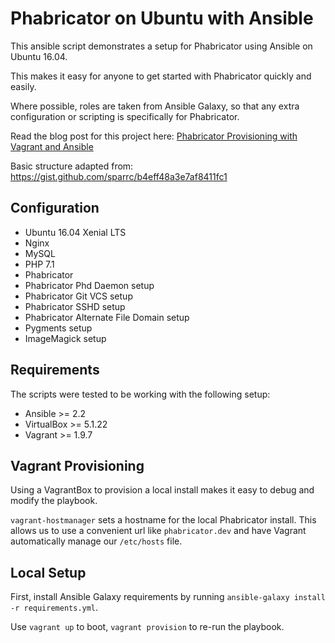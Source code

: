 # Phabricator on Ubuntu with Ansible

This ansible script demonstrates a setup for Phabricator using Ansible on Ubuntu 16.04.

This makes it easy for anyone to get started with Phabricator quickly and easily.

Where possible, roles are taken from Ansible Galaxy, so that any extra configuration or scripting is specifically for Phabricator.

Read the blog post for this project here: [Phabricator Provisioning with Vagrant and Ansible](https://nicluo.com/blog/phabricator-provisioning-with-vagrant-ansible/)

Basic structure adapted from: https://gist.github.com/sparrc/b4eff48a3e7af8411fc1

## Configuration

-   Ubuntu 16.04 Xenial LTS
-   Nginx
-   MySQL
-   PHP 7.1
-   Phabricator
-   Phabricator Phd Daemon setup
-   Phabricator Git VCS setup
-   Phabricator SSHD setup
-   Phabricator Alternate File Domain setup
-   Pygments setup
-   ImageMagick setup

## Requirements

The scripts were tested to be working with the following setup:

-   Ansible >= 2.2
-   VirtualBox >= 5.1.22
-   Vagrant >= 1.9.7

## Vagrant Provisioning

Using a VagrantBox to provision a local install makes it easy to debug and modify the playbook.

`vagrant-hostmanager` sets a hostname for the local Phabricator install. This allows us to use a convenient url like `phabricator.dev` and have Vagrant automatically manage our `/etc/hosts` file.

## Local Setup

First, install Ansible Galaxy requirements by running `ansible-galaxy install -r requirements.yml`.

Use `vagrant up` to boot, `vagrant provision` to re-run the playbook.
